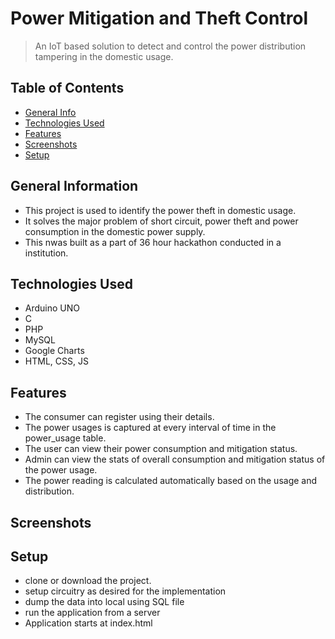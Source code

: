 
# Power Mitigation and Theft Control
> An IoT based solution to detect and control the power distribution tampering in the domestic usage.

## Table of Contents
* [General Info](#general-information)
* [Technologies Used](#technologies-used)
* [Features](#features)
* [Screenshots](#screenshots)
* [Setup](#setup)

## General Information
- This project is used to identify the power theft in domestic usage.
- It solves the major problem of short circuit, power theft and power consumption in the domestic power supply.
- This nwas built as a part of 36 hour hackathon conducted in a institution.


## Technologies Used
- Arduino UNO
- C
- PHP
- MySQL
- Google Charts
- HTML, CSS, JS


## Features
- The consumer can register using their details.
- The power usages is captured at every interval of time in the power_usage table.
- The user can view their power consumption and mitigation status.
- Admin can view the stats of overall consumption and mitigation status of the power usage.
- The power reading is calculated automatically based on the usage and distribution.

## Screenshots


## Setup
- clone or download the project.
- setup circuitry as desired for the implementation
- dump the data into local using SQL file
- run the application from a server
- Application starts at index.html
